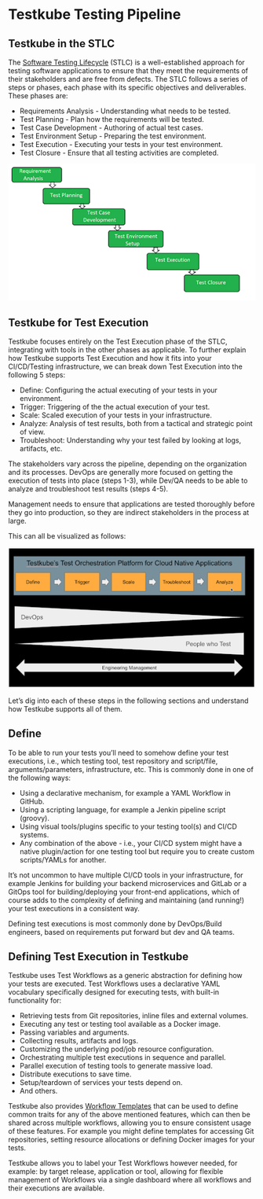 # Testkube Testing Pipeline

## Testkube in the STLC

The [Software Testing Lifecycle](https://www.geeksforgeeks.org/software-testing-life-cycle-stlc/) (STLC) is a well-established approach for testing software applications to ensure that they meet the requirements of their stakeholders and are free from defects. The STLC follows a series of steps or phases, each phase with its specific objectives and deliverables. These phases are:

- Requirements Analysis - Understanding what needs to be tested.
- Test Planning - Plan how the requirements will be tested.
- Test Case Development - Authoring of actual test cases.
- Test Environment Setup - Preparing the test environment.
- Test Execution - Executing your tests in your test environment.
- Test Closure - Ensure that all testing activities are completed.

![STLC](../img/STLC.png)


## Testkube for Test Execution

Testkube focuses entirely on the Test Execution phase of the STLC, integrating with tools in the other phases as applicable. To further explain how Testkube supports Test Execution and how it fits into your CI/CD/Testing infrastructure, we can break down Test Execution into the following 5 steps:

- Define: Configuring the actual executing of your tests in your environment.
- Trigger: Triggering of the the actual execution of your test.
- Scale: Scaled execution of your tests in your infrastructure.
- Analyze: Analysis of test results, both from a tactical and strategic point of view.
- Troubleshoot: Understanding why your test failed by looking at logs, artifacts, etc.

The stakeholders vary across the pipeline, depending on the organization and its processes. DevOps are generally more focused on getting the execution of tests into place (steps 1-3), while Dev/QA needs to be able to analyze and troubleshoot test results (steps 4-5). 

Management needs to ensure that applications are tested thoroughly before they go into production, so they are indirect stakeholders in the process at large.

This can all be visualized as follows:

![Test Execution](../img/STLC-test-execution.png)

Let’s dig into each of these steps in the following sections and understand how Testkube supports all of them.

## Define

To be able to run your tests you’ll need to somehow define your test executions, i.e., which testing tool, test repository and script/file, arguments/parameters, infrastructure, etc. This is commonly done in one of the following ways:

- Using a declarative mechanism, for example a YAML Workflow in GitHub.
- Using a scripting language, for example a Jenkin pipeline script (groovy).
- Using visual tools/plugins specific to your testing tool(s) and CI/CD systems.
- Any combination of the above - i.e., your CI/CD system might have a native plugin/action for one testing tool but require you to create custom scripts/YAMLs for another.

It’s not uncommon to have multiple CI/CD tools in your infrastructure, for example Jenkins for building your backend microservices and GitLab or a GitOps tool for building/deploying your front-end applications, which of course adds to the complexity of defining and maintaining (and running!) your test executions in a consistent way. 

Defining test executions is most commonly done by DevOps/Build engineers, based on requirements put forward but dev and QA teams.

## Defining Test Execution in Testkube

Testkube uses Test Workflows as a generic abstraction for defining how your tests are executed. Test Workflows uses a declarative YAML vocabulary specifically designed for executing tests, with built-in functionality for:

- Retrieving tests from Git repositories, inline files and external volumes.
- Executing any test or testing tool available as a Docker image.
- Passing variables and arguments.
- Collecting results, artifacts and logs.
- Customizing the underlying pod/job resource configuration. 
- Orchestrating multiple test executions in sequence and parallel.
- Parallel execution of testing tools to 
generate massive load.
- Distribute executions to save time. 
- Setup/teardown of services your tests depend on.
- And others.

Testkube also provides [Workflow Templates](../articles/test-workflow-templates.md) that can be used to define common traits for any of the above mentioned features, which can then be shared across multiple workflows, allowing you to ensure consistent usage of these features. For example you might define templates for accessing Git repositories, setting resource allocations or defining Docker images for your tests.

Testkube allows you to label your Test Workflows however needed, for example: by target release, application or tool, allowing for flexible management of Workflows via a single dashboard where all workflows and their executions are available.




